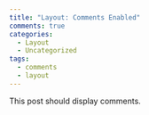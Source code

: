 ```yaml
---
title: "Layout: Comments Enabled"
comments: true
categories:
  - Layout
  - Uncategorized
tags:
  - comments
  - layout
---
```


This post should display comments.
